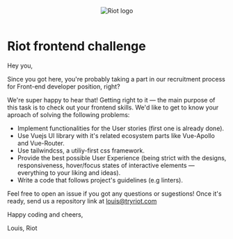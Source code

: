 <p align="center">
  <img alt="Riot logo" src="https://tryriot.com/wp-content/themes/riot-2020-production/images/logo-purple.svg" />
  <br>
  <br>
</p>

# Riot frontend challenge

Hey you,

Since you got here, you're probably taking a part in our recruitment process for Front-end developer position, right?

We're super happy to hear that! Getting right to it — the main purpose of this task is to check out your frontend skills. We'd like to get to know your aproach of solving the following problems:

- Implement functionalities for the User stories (first one is already done).
- Use Vuejs UI library with it's related ecosystem parts like Vue-Apollo and Vue-Router.
- Use tailwindcss, a utiliy-first css framework.
- Provide the best possible User Experience (being strict with the designs, responsiveness, hover/focus states of interactive elements — everything to your liking and ideas).
- Write a code that follows project's guidelines (e.g linters).

Feel free to open an issue if you got any questions or sugestions! Once it's ready, send us a repository link at louis@tryriot.com

Happy coding and cheers,

Louis, Riot





